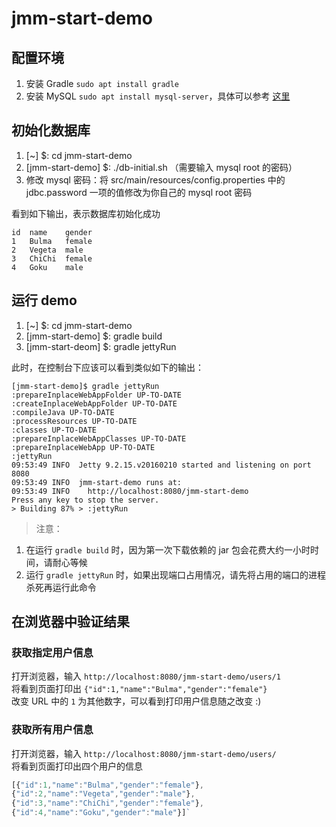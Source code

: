 # jmm-start-demo

## 配置环境 
1. 安装 Gradle `sudo apt install gradle`
2. 安装 MySQL `sudo apt install mysql-server`，具体可以参考 [这里](https://help.ubuntu.com/16.04/serverguide/mysql.html)
    

## 初始化数据库
1. [~] $: cd jmm-start-demo
2. [jmm-start-demo] $: ./db-initial.sh （需要输入 mysql root 的密码）  
3. 修改 mysql 密码：将 src/main/resources/config.properties 中的 jdbc.password 一项的值修改为你自己的 mysql root 密码  


看到如下输出，表示数据库初始化成功
```shell 
id	name	gender
1	Bulma	female
2	Vegeta	male
3	ChiChi	female
4	Goku	male
```

##  运行 demo
1. [~] $: cd jmm-start-demo
2. [jmm-start-demo] $: gradle build
3. [jmm-start-deom] $: gradle jettyRun  

此时，在控制台下应该可以看到类似如下的输出：  
```shell
[jmm-start-demo]$ gradle jettyRun
:prepareInplaceWebAppFolder UP-TO-DATE
:createInplaceWebAppFolder UP-TO-DATE
:compileJava UP-TO-DATE
:processResources UP-TO-DATE
:classes UP-TO-DATE
:prepareInplaceWebAppClasses UP-TO-DATE
:prepareInplaceWebApp UP-TO-DATE
:jettyRun
09:53:49 INFO  Jetty 9.2.15.v20160210 started and listening on port 8080
09:53:49 INFO  jmm-start-demo runs at:
09:53:49 INFO    http://localhost:8080/jmm-start-demo
Press any key to stop the server.
> Building 87% > :jettyRun           
```
> 注意：  
1. 在运行 `gradle build` 时，因为第一次下载依赖的 jar 包会花费大约一小时时间，请耐心等候  
2. 运行 `gradle jettyRun` 时，如果出现端口占用情况，请先将占用的端口的进程杀死再运行此命令  

## 在浏览器中验证结果
### 获取指定用户信息
打开浏览器，输入 `http://localhost:8080/jmm-start-demo/users/1`  
将看到页面打印出 `{"id":1,"name":"Bulma","gender":"female"}`  
改变 URL 中的 `1` 为其他数字，可以看到打印用户信息随之改变 :)  

### 获取所有用户信息
打开浏览器，输入 `http://localhost:8080/jmm-start-demo/users/`  
将看到页面打印出四个用户的信息
```javascript
[{"id":1,"name":"Bulma","gender":"female"},
{"id":2,"name":"Vegeta","gender":"male"},
{"id":3,"name":"ChiChi","gender":"female"},
{"id":4,"name":"Goku","gender":"male"}]`
```


